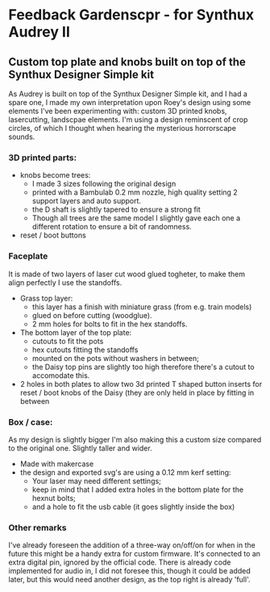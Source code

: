 # Feedback Gardenscpr - for Synthux Audrey II
## Custom top plate and knobs built on top of the Synthux Designer Simple kit

As Audrey is built on top of the Synthux Designer Simple kit, and I had a spare one, I made my own interpretation upon Roey's design using some elements I've been experimenting with: custom 3D printed knobs, lasercutting, landscpae elements.
I'm using a design reminscent of crop circles, of which I thought when hearing the mysterious horrorscape sounds.

### 3D printed parts:
- knobs become trees:
    - I made 3 sizes following the original design
    - printed with a Bambulab 0.2 mm nozzle, high quality setting 2 support layers and auto support.
    - the D shaft is slightly tapered to ensure a strong fit
    - Though all trees are the same model I slightly gave each one a different rotation to ensure a bit of randomness.
- reset / boot buttons
 
### Faceplate
It is made of two layers of laser cut wood glued togheter, to make them align perfectly I use the standoffs.
- Grass top layer:
    - this layer has a finish with miniature grass (from e.g. train models)
    - glued on before cutting (woodglue).
    - 2 mm holes for bolts to fit in the hex standoffs.
- The bottom layer of the top plate:
    - cutouts to fit the pots
    - hex cutouts fitting the standoffs
    - mounted on the pots without washers in between;
    - the Daisy top pins are slightly too high therefore there's a cutout to accomodate this.
- 2 holes in both plates to allow two 3d printed T shaped button inserts for reset / boot knobs of the Daisy (they are only held in place by fitting in between

### Box / case:
As my design is slightly bigger I'm also making this a custom size compared to the original one. Slightly taller and wider.
- Made with makercase
- the design and exported svg's are using a 0.12 mm kerf setting:
    - Your laser may need different settings;
    - keep in mind that I added extra holes in the bottom plate for the hexnut bolts;
    - and a hole to fit the usb cable (it goes slightly inside the box)

### Other remarks
I've already foreseen the addition of a three-way on/off/on for when in the future this might be a handy extra for custom firmware. It's connected to an extra digital pin, ignored by the official code.
There is already code implemented for audio in, I did not foresee this, though it could be added later, but this would need another design, as the top right is already 'full'.




